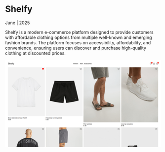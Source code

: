 # Shelfy

June | 2025

Shelfy is a modern e-commerce platform designed to provide customers with affordable clothing options from multiple well-known and emerging fashion brands. The platform focuses on accessibility, affordability, and convenience, ensuring users can discover and purchase high-quality clothing at discounted prices.

![Shelfy hero screenshot](./public/screenshot/shelfy-ss-v3-c.png)

